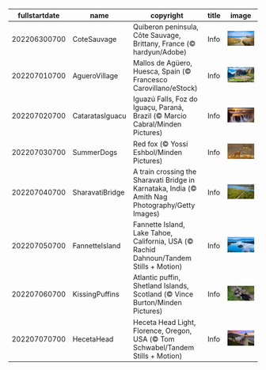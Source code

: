 |fullstartdate|name|copyright|title|image|
|--|--|--|--|--|
202206300700|CoteSauvage|Quiberon peninsula, Côte Sauvage, Brittany, France (© hardyun/Adobe)|Info|![](/en-AU/2022/07/202206300700CoteSauvage.jpg)|
202207010700|AgueroVillage|Mallos de Agüero, Huesca, Spain (© Francesco Carovillano/eStock)|Info|![](/en-AU/2022/07/202207010700AgueroVillage.jpg)|
202207020700|CataratasIguacu|Iguazú Falls, Foz do Iguaçu, Paraná, Brazil (© Marcio Cabral/Minden Pictures)|Info|![](/en-AU/2022/07/202207020700CataratasIguacu.jpg)|
202207030700|SummerDogs|Red fox (© Yossi Eshbol/Minden Pictures)|Info|![](/en-AU/2022/07/202207030700SummerDogs.jpg)|
202207040700|SharavatiBridge|A train crossing the Sharavati Bridge in Karnataka, India (© Amith Nag Photography/Getty Images)|Info|![](/en-AU/2022/07/202207040700SharavatiBridge.jpg)|
202207050700|FannetteIsland|Fannette Island, Lake Tahoe, California, USA (© Rachid Dahnoun/Tandem Stills + Motion)|Info|![](/en-AU/2022/07/202207050700FannetteIsland.jpg)|
202207060700|KissingPuffins|Atlantic puffin, Shetland Islands, Scotland (© Vince Burton/Minden Pictures)|Info|![](/en-AU/2022/07/202207060700KissingPuffins.jpg)|
202207070700|HecetaHead|Heceta Head Light, Florence, Oregon, USA (© Tom Schwabel/Tandem Stills + Motion)|Info|![](/en-AU/2022/07/202207070700HecetaHead.jpg)|
